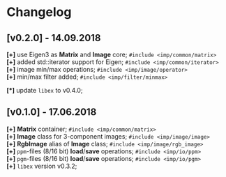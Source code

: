 # Changelog

## [v0.2.0] - 14.09.2018


**[+]** use Eigen3 as **Matrix** and **Image** core; `#include <imp/common/matrix>`  
**[+]** added std::iterator support for Eigen; `#include <imp/common/iterator>`      
**[+]** image min/max operations; `#include <imp/image/operator>`  
**[+]** min/max filter added; `#include <imp/filter/minmax>`  
 

**[*]** update `libex` to v0.4.0;  


## [v0.1.0] - 17.06.2018
 
**[+]** **Matrix** container; `#include <imp/common/matrix>`  
**[+]** **Image** class for 3-component images; `#include <imp/image/image>`  
**[+]** **RgbImage** alias of **Image** class; `#include <imp/image/rgb_image>`  
**[+]** `ppm`-files (8/16 bit) **load**/**save** operations; `#include <imp/io/ppm>`  
**[+]** `pgm`-files (8/16 bit) **load**/**save** operations; `#include <imp/io/pgm>`  
**[+]** `libex` version v0.3.2;  
